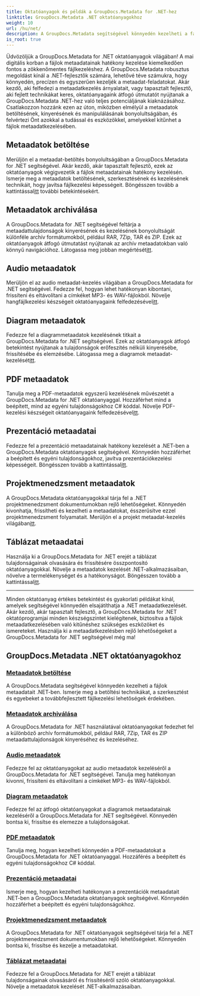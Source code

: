 ```yaml
---
title: Oktatóanyagok és példák a GroupDocs.Metadata for .NET-hez
linktitle: GroupDocs.Metadata .NET oktatóanyagokhoz
weight: 10
url: /hu/net/
description: A GroupDocs.Metadata segítségével könnyedén kezelheti a fájlok metaadatait .NET-ben. Ismerje meg a betöltési technikákat, a szerkesztést és egyebeket a továbbfejlesztett fájlkezelési lehetőségek érdekében.
is_root: true
---
```

Üdvözöljük a GroupDocs.Metadata for .NET oktatóanyagok világában! A mai digitális korban a fájlok metaadatainak hatékony kezelése kiemelkedően fontos a zökkenőmentes fájlkezeléshez. A GroupDocs.Metadata robusztus megoldást kínál a .NET-fejlesztők számára, lehetővé téve számukra, hogy könnyedén, precízen és egyszerűen kezeljék a metaadat-feladatokat. Akár kezdő, aki felfedezi a metaadatkezelés árnyalatait, vagy tapasztalt fejlesztő, aki fejlett technikákat keres, oktatóanyagaink átfogó útmutatót nyújtanak a GroupDocs.Metadata .NET-hez való teljes potenciáljának kiaknázásához. Csatlakozzon hozzánk ezen az úton, miközben elmélyül a metaadatok betöltésének, kinyerésének és manipulálásának bonyolultságában, és felvértezi Önt azokkal a tudással és eszközökkel, amelyekkel kitűnhet a fájlok metaadatkezelésében.

## Metaadatok betöltése  
Merüljön el a metaadat-betöltés bonyolultságában a GroupDocs.Metadata for .NET segítségével. Akár kezdő, akár tapasztalt fejlesztő, ezek az oktatóanyagok végigvezetik a fájlok metaadatainak hatékony kezelésén. Ismerje meg a metaadatok betöltésének, szerkesztésének és kezelésének technikáit, hogy javítsa fájlkezelési képességeit. Böngésszen tovább a kattintással[itt](./metadata-loading/) további betekintésekért.

## Metaadatok archiválása  
 A GroupDocs.Metadata for .NET segítségével feltárja a metaadattulajdonságok kinyerésének és kezelésének bonyolultságát különféle archív formátumokból, például RAR, 7Zip, TAR és ZIP. Ezek az oktatóanyagok átfogó útmutatást nyújtanak az archív metaadatokban való könnyű navigációhoz. Látogassa meg jobban megértését[itt](./archive-metadata/).

## Audio metaadatok  
 Merüljön el az audio metaadat-kezelés világában a GroupDocs.Metadata for .NET segítségével. Fedezze fel, hogyan lehet hatékonyan kibontani, frissíteni és eltávolítani a címkéket MP3- és WAV-fájlokból. Növelje hangfájlkezelési készségeit oktatóanyagaink felfedezésével[itt](./audio-metadata/).

## Diagram metaadatok  
Fedezze fel a diagrammetaadatok kezelésének titkait a GroupDocs.Metadata for .NET segítségével. Ezek az oktatóanyagok átfogó betekintést nyújtanak a tulajdonságok erőfeszítés nélküli kinyerésébe, frissítésébe és elemzésébe. Látogassa meg a diagramok metaadat-kezelését[itt](./diagram-metadata/).

## PDF metaadatok  
 Tanulja meg a PDF-metaadatok egyszerű kezelésének művészetét a GroupDocs.Metadata for .NET oktatóanyaggal. Hozzáférhet mind a beépített, mind az egyéni tulajdonságokhoz C# kóddal. Növelje PDF-kezelési készségeit oktatóanyagaink felfedezésével[itt](./pdf-metadata/).

## Prezentáció metaadatai  
 Fedezze fel a prezentáció metaadatainak hatékony kezelését a .NET-ben a GroupDocs.Metadata oktatóanyagok segítségével. Könnyedén hozzáférhet a beépített és egyéni tulajdonságokhoz, javítva prezentációkezelési képességeit. Böngésszen tovább a kattintással[itt](./presentation-metadata/).

## Projektmenedzsment metaadatok  
 A GroupDocs.Metadata oktatóanyagokkal tárja fel a .NET projektmenedzsment dokumentumokban rejlő lehetőségeket. Könnyedén kivonhatja, frissítheti és kezelheti a metaadatokat, ésszerűsítve ezzel projektmenedzsment folyamatait. Merüljön el a projekt metaadat-kezelés világában[itt](./project-management-metadata/).

## Táblázat metaadatai  
Használja ki a GroupDocs.Metadata for .NET erejét a táblázat tulajdonságainak olvasására és frissítésére összpontosító oktatóanyagokkal. Növelje a metaadatok kezelését .NET-alkalmazásaiban, növelve a termelékenységet és a hatékonyságot. Böngésszen tovább a kattintással[itt](./spreadsheet-metadata/).

----
Minden oktatóanyag értékes betekintést és gyakorlati példákat kínál, amelyek segítségével könnyedén elsajátíthatja a .NET metaadatkezelését. Akár kezdő, akár tapasztalt fejlesztő, a GroupDocs.Metadata for .NET oktatóprogramjai minden készségszintet kielégítenek, biztosítva a fájlok metaadatkezelésében való kitűnéshez szükséges eszközöket és ismereteket. Használja ki a metaadatkezelésben rejlő lehetőségeket a GroupDocs.Metadata for .NET segítségével még ma! 

## GroupDocs.Metadata .NET oktatóanyagokhoz
### [Metaadatok betöltése](./metadata-loading/)
A GroupDocs.Metadata segítségével könnyedén kezelheti a fájlok metaadatait .NET-ben. Ismerje meg a betöltési technikákat, a szerkesztést és egyebeket a továbbfejlesztett fájlkezelési lehetőségek érdekében.
### [Metaadatok archiválása](./archive-metadata/)
A GroupDocs.Metadata for .NET használatával oktatóanyagokat fedezhet fel a különböző archív formátumokból, például RAR, 7Zip, TAR és ZIP metaadattulajdonságok kinyeréséhez és kezeléséhez.
### [Audio metaadatok](./audio-metadata/)
Fedezze fel az oktatóanyagokat az audio metaadatok kezeléséről a GroupDocs.Metadata for .NET segítségével. Tanulja meg hatékonyan kivonni, frissíteni és eltávolítani a címkéket MP3- és WAV-fájlokból.
### [Diagram metaadatok](./diagram-metadata/)
Fedezze fel az átfogó oktatóanyagokat a diagramok metaadatainak kezeléséről a GroupDocs.Metadata for .NET segítségével. Könnyedén bontsa ki, frissítse és elemezze a tulajdonságokat.
### [PDF metaadatok](./pdf-metadata/)
Tanulja meg, hogyan kezelheti könnyedén a PDF-metaadatokat a GroupDocs.Metadata for .NET oktatóanyaggal. Hozzáférés a beépített és egyéni tulajdonságokhoz C# kóddal.
### [Prezentáció metaadatai](./presentation-metadata/)
Ismerje meg, hogyan kezelheti hatékonyan a prezentációk metaadatait .NET-ben a GroupDocs.Metadata oktatóanyagok segítségével. Könnyedén hozzáférhet a beépített és egyéni tulajdonságokhoz.
### [Projektmenedzsment metaadatok](./project-management-metadata/)
A GroupDocs.Metadata for .NET oktatóanyagok segítségével tárja fel a .NET projektmenedzsment dokumentumokban rejlő lehetőségeket. Könnyedén bontsa ki, frissítse és kezelje a metaadatokat.
### [Táblázat metaadatai](./spreadsheet-metadata/)
Fedezze fel a GroupDocs.Metadata for .NET erejét a táblázat tulajdonságainak olvasásáról és frissítéséről szóló oktatóanyagokkal. Növelje a metaadatok kezelését .NET-alkalmazásaiban.